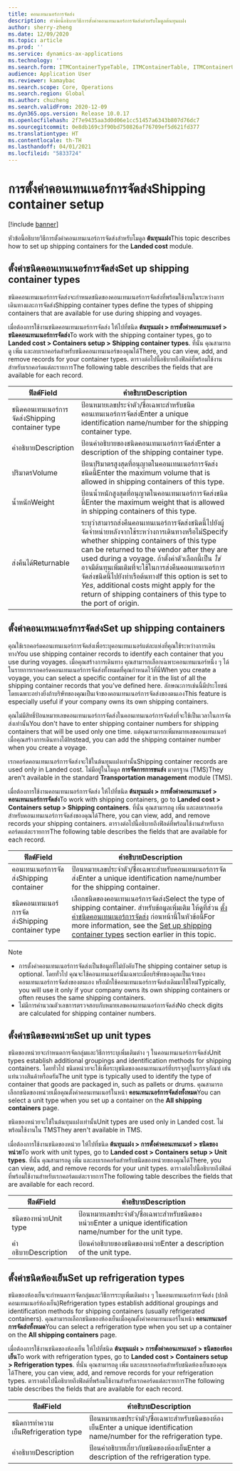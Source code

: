 ```yaml
---
title: คอนเทนเนอร์การจัดส่ง
description: หัวข้อนี้อธิบายวิธีการตั้งค่าคอนเทนเนอร์การจัดส่งสำหรับโมดูลต้นทุนแฝง
author: sherry-zheng
ms.date: 12/09/2020
ms.topic: article
ms.prod: ''
ms.service: dynamics-ax-applications
ms.technology: ''
ms.search.form: ITMContainerTypeTable, ITMContainerTable, ITMContainerUnitTypeTable, ITMRefrigerationTypeTable, ITMContainersListPage, ITMContainers
audience: Application User
ms.reviewer: kamaybac
ms.search.scope: Core, Operations
ms.search.region: Global
ms.author: chuzheng
ms.search.validFrom: 2020-12-09
ms.dyn365.ops.version: Release 10.0.17
ms.openlocfilehash: 2f7e9435aa3d0d06e1cc51457a6343b807d76dc7
ms.sourcegitcommit: 0e8db169c3f90bd750826af76709ef5d621fd377
ms.translationtype: HT
ms.contentlocale: th-TH
ms.lasthandoff: 04/01/2021
ms.locfileid: "5833724"
---
```

# <a name="shipping-container-setup"></a><span data-ttu-id="b40f1-103">การตั้งค่าคอนเทนเนอร์การจัดส่ง</span><span class="sxs-lookup"><span data-stu-id="b40f1-103">Shipping container setup</span></span>

[!include [banner](../../includes/banner.md)]

<span data-ttu-id="b40f1-104">หัวข้อนี้อธิบายวิธีการตั้งค่าคอนเทนเนอร์การจัดส่งสำหรับโมดูล **ต้นทุนแฝง**</span><span class="sxs-lookup"><span data-stu-id="b40f1-104">This topic describes how to set up shipping containers for the **Landed cost** module.</span></span>

## <a name="set-up-shipping-container-types"></a><a id="shipping-container-types"></a><span data-ttu-id="b40f1-105">ตั้งค่าชนิดคอนเทนเนอร์การจัดส่ง</span><span class="sxs-lookup"><span data-stu-id="b40f1-105">Set up shipping container types</span></span>

<span data-ttu-id="b40f1-106">ชนิดคอนเทนเนอร์การจัดส่งจะกําหนดชนิดของคอนเทนเนอร์การจัดส่งที่พร้อมใช้งานในระหว่างการเดินทางและการจัดส่ง</span><span class="sxs-lookup"><span data-stu-id="b40f1-106">Shipping container types define the types of shipping containers that are available for use during shipping and voyages.</span></span>

<span data-ttu-id="b40f1-107">เมื่อต้องการใช้งานชนิดคอนเทนเนอร์การจัดส่ง ให้ไปที่ชนิด **ต้นทุนแฝง \> การตั้งค่าคอนเทนเนอร์ \> ชนิดคอนเทนเนอร์การจัดส่ง**</span><span class="sxs-lookup"><span data-stu-id="b40f1-107">To work with the shipping container types, go to **Landed cost \> Containers setup \> Shipping container types**.</span></span> <span data-ttu-id="b40f1-108">ที่นั่น คุณสามารถดู เพิ่ม และลบเรกคอร์ดสำหรับชนิดคอนเทนเนอร์ของคุณได้</span><span class="sxs-lookup"><span data-stu-id="b40f1-108">There, you can view, add, and remove records for your container types.</span></span> <span data-ttu-id="b40f1-109">ตารางต่อไปนี้อธิบายถึงฟิลด์ที่พร้อมใช้งานสำหรับเรกคอร์ดแต่ละรายการ</span><span class="sxs-lookup"><span data-stu-id="b40f1-109">The following table describes the fields that are available for each record.</span></span>

| <span data-ttu-id="b40f1-110">ฟิลด์</span><span class="sxs-lookup"><span data-stu-id="b40f1-110">Field</span></span> | <span data-ttu-id="b40f1-111">คำอธิบาย</span><span class="sxs-lookup"><span data-stu-id="b40f1-111">Description</span></span> |
|---|---|
| <span data-ttu-id="b40f1-112">ชนิดคอนเทนเนอร์การจัดส่ง</span><span class="sxs-lookup"><span data-stu-id="b40f1-112">Shipping container type</span></span> | <span data-ttu-id="b40f1-113">ป้อนหมายเลขประจำตัว/ชื่อเฉพาะสำหรับชนิดคอนเทนเนอร์การจัดส่ง</span><span class="sxs-lookup"><span data-stu-id="b40f1-113">Enter a unique identification name/number for the shipping container type.</span></span> |
| <span data-ttu-id="b40f1-114">คำอธิบาย</span><span class="sxs-lookup"><span data-stu-id="b40f1-114">Description</span></span> | <span data-ttu-id="b40f1-115">ป้อนคำอธิบายของชนิดคอนเทนเนอร์การจัดส่ง</span><span class="sxs-lookup"><span data-stu-id="b40f1-115">Enter a description of the shipping container type.</span></span> |
| <span data-ttu-id="b40f1-116">ปริมาตร</span><span class="sxs-lookup"><span data-stu-id="b40f1-116">Volume</span></span> | <span data-ttu-id="b40f1-117">ป้อนปริมาตรสูงสุดที่อนุญาตในคอนเทนเนอร์การจัดส่งชนิดนี้</span><span class="sxs-lookup"><span data-stu-id="b40f1-117">Enter the maximum volume that is allowed in shipping containers of this type.</span></span> |
| <span data-ttu-id="b40f1-118">น้ำหนัก</span><span class="sxs-lookup"><span data-stu-id="b40f1-118">Weight</span></span> | <span data-ttu-id="b40f1-119">ป้อนน้ำหนักสูงสุดที่อนุญาตในคอนเทนเนอร์การจัดส่งชนิดนี้</span><span class="sxs-lookup"><span data-stu-id="b40f1-119">Enter the maximum weight that is allowed in shipping containers of this type.</span></span> |
| <span data-ttu-id="b40f1-120">ส่งคืนได้</span><span class="sxs-lookup"><span data-stu-id="b40f1-120">Returnable</span></span> | <span data-ttu-id="b40f1-121">ระบุว่าสามารถส่งคืนคอนเทนเนอร์การจัดส่งชนิดนี้ไปยังผู้จัดจำหน่ายหลังจากใช้ระหว่างการเดินทางหรือไม่</span><span class="sxs-lookup"><span data-stu-id="b40f1-121">Specify whether shipping containers of this type can be returned to the vendor after they are used during a voyage.</span></span> <span data-ttu-id="b40f1-122">ถ้าตั้งค่าตัวเลือกนี้เป็น *ใช่* อาจมีต้นทุนเพิ่มเติมที่จะใช้ในการส่งคืนคอนเทนเนอร์การจัดส่งชนิดนี้ไปยังท่าเรือต้นทาง</span><span class="sxs-lookup"><span data-stu-id="b40f1-122">If this option is set to *Yes*, additional costs might apply for the return of shipping containers of this type to the port of origin.</span></span> |

## <a name="set-up-shipping-containers"></a><span data-ttu-id="b40f1-123">ตั้งค่าคอนเทนเนอร์การจัดส่ง</span><span class="sxs-lookup"><span data-stu-id="b40f1-123">Set up shipping containers</span></span>

<span data-ttu-id="b40f1-124">คุณใช้เรกคอร์ดคอนเทนเนอร์การจัดส่งเพื่อระบุคอนเทนเนอร์แต่ละแห่งที่คุณใช้ระหว่างการเดินทาง</span><span class="sxs-lookup"><span data-stu-id="b40f1-124">You use shipping container records to identify each container that you use during voyages.</span></span> <span data-ttu-id="b40f1-125">เมื่อคุณสร้างการเดินทาง คุณสามารถเลือกเฉพาะคอนเทนเนอร์หนึ่ง ๆ ได้ในรายการเรกคอร์ดคอนเทนเนอร์การจัดส่งทั้งหมดที่คุณกําหนดไว้ที่นี่</span><span class="sxs-lookup"><span data-stu-id="b40f1-125">When you create a voyage, you can select a specific container for it in the list of all the shipping container records that you've defined here.</span></span> <span data-ttu-id="b40f1-126">ลักษณะการเช่นนี้มีประโยชน์โดยเฉพาะอย่างยิ่งถ้าบริษัทของคุณเป็นเจ้าของคอนเทนเนอร์การจัดส่งของตนเอง</span><span class="sxs-lookup"><span data-stu-id="b40f1-126">This feature is especially useful if your company owns its own shipping containers.</span></span>

<span data-ttu-id="b40f1-127">คุณไม่มีสิทธิ์ป้อนหมายเลขคอนเทนเนอร์การจัดส่งในคอนเทนเนอร์การจัดส่งที่จะใช้เป็นเวลาในการจัดส่งเท่านั้น</span><span class="sxs-lookup"><span data-stu-id="b40f1-127">You don't have to enter shipping container numbers for shipping containers that will be used only one time.</span></span> <span data-ttu-id="b40f1-128">แต่คุณสามารถเพิ่มหมายเลขคอนเทนเนอร์เมื่อคุณสร้างการเดินทางได้</span><span class="sxs-lookup"><span data-stu-id="b40f1-128">Instead, you can add the shipping container number when you create a voyage.</span></span>

<span data-ttu-id="b40f1-129">เรกคอร์ดคอนเทนเนอร์การจัดส่งจะใช้ในต้นทุนแฝงเท่านั้น</span><span class="sxs-lookup"><span data-stu-id="b40f1-129">Shipping container records are used only in Landed cost.</span></span> <span data-ttu-id="b40f1-130">ไม่มีอยู่ในโมดูล **การจัดการการขนส่ง** มาตรฐาน (TMS)</span><span class="sxs-lookup"><span data-stu-id="b40f1-130">They aren't available in the standard **Transportation management** module (TMS).</span></span>

<span data-ttu-id="b40f1-131">เมื่อต้องการใช้งานคอนเทนเนอร์การจัดส่ง ให้ไปที่ชนิด **ต้นทุนแฝง \> การตั้งค่าคอนเทนเนอร์ \> คอนเทนเนอร์การจัดส่ง**</span><span class="sxs-lookup"><span data-stu-id="b40f1-131">To work with shipping containers, go to **Landed cost \> Containers setup \> Shipping containers**.</span></span> <span data-ttu-id="b40f1-132">ที่นั่น คุณสามารถดู เพิ่ม และลบเรกคอร์ดสำหรับคอนเทนเนอร์การจัดส่งของคุณได้</span><span class="sxs-lookup"><span data-stu-id="b40f1-132">There, you can view, add, and remove records your shipping containers.</span></span> <span data-ttu-id="b40f1-133">ตารางต่อไปนี้อธิบายถึงฟิลด์ที่พร้อมใช้งานสำหรับเรกคอร์ดแต่ละรายการ</span><span class="sxs-lookup"><span data-stu-id="b40f1-133">The following table describes the fields that are available for each record.</span></span>

| <span data-ttu-id="b40f1-134">ฟิลด์</span><span class="sxs-lookup"><span data-stu-id="b40f1-134">Field</span></span> | <span data-ttu-id="b40f1-135">คำอธิบาย</span><span class="sxs-lookup"><span data-stu-id="b40f1-135">Description</span></span> |
|---|---|
| <span data-ttu-id="b40f1-136">คอนเทนเนอร์การจัดส่ง</span><span class="sxs-lookup"><span data-stu-id="b40f1-136">Shipping container</span></span> | <span data-ttu-id="b40f1-137">ป้อนหมายเลขประจำตัว/ชื่อเฉพาะสำหรับคอนเทนเนอร์การจัดส่ง</span><span class="sxs-lookup"><span data-stu-id="b40f1-137">Enter a unique identification name/number for the shipping container.</span></span> |
| <span data-ttu-id="b40f1-138">ชนิดคอนเทนเนอร์การจัดส่ง</span><span class="sxs-lookup"><span data-stu-id="b40f1-138">Shipping container type</span></span> | <span data-ttu-id="b40f1-139">เลือกชนิดของคอนเทนเนอร์การจัดส่ง</span><span class="sxs-lookup"><span data-stu-id="b40f1-139">Select the type of shipping container.</span></span> <span data-ttu-id="b40f1-140">สำหรับข้อมูลเพิ่มเติม ให้ดูที่ส่วน [ตั้งค่าชนิดคอนเทนเนอร์การจัดส่ง](#shipping-container-types) ก่อนหน้านี้ในหัวข้อนี้</span><span class="sxs-lookup"><span data-stu-id="b40f1-140">For more information, see the [Set up shipping container types](#shipping-container-types) section earlier in this topic.</span></span> |

> [!NOTE]
> - <span data-ttu-id="b40f1-141">การตั้งค่าคอนเทนเนอร์การจัดส่งเป็นข้อมูลที่ไม่บังคับ</span><span class="sxs-lookup"><span data-stu-id="b40f1-141">The shipping container setup is optional.</span></span> <span data-ttu-id="b40f1-142">โดยทั่วไป คุณจะใช้คอนเทนเนอร์นั้นเฉพาะเมื่อบริษัทของคุณเป็นเจ้าของคอนเทนเนอร์การจัดส่งของตนเอง หรือมักใช้คอนเทนเนอร์การจัดส่งเดิมมาใช้ใหม่</span><span class="sxs-lookup"><span data-stu-id="b40f1-142">Typically, you will use it only if your company owns its own shipping containers or often reuses the same shipping containers.</span></span>
> - <span data-ttu-id="b40f1-143">ไม่มีการคํานวณตัวเลขการตรวจสอบกับหมายเลขคอนเทนเนอร์การจัดส่ง</span><span class="sxs-lookup"><span data-stu-id="b40f1-143">No check digits are calculated for shipping container numbers.</span></span>

## <a name="set-up-unit-types"></a><a name="unit-types"></a><span data-ttu-id="b40f1-144">ตั้งค่าชนิดของหน่วย</span><span class="sxs-lookup"><span data-stu-id="b40f1-144">Set up unit types</span></span>

<span data-ttu-id="b40f1-145">ชนิดของหน่วยจะกําหนดการจัดกลุ่มและวิธีการระบุเพิ่มเติมต่าง ๆ ในคอนเทนเนอร์การจัดส่ง</span><span class="sxs-lookup"><span data-stu-id="b40f1-145">Unit types establish additional groupings and identification methods for shipping containers.</span></span> <span data-ttu-id="b40f1-146">โดยทั่วไป ชนิดหน่วยจะใช้เพื่อระบุชนิดของคอนเทนเนอร์ที่บรรจุอยู่ในบรรจุภัณฑ์ เช่น แท่นวางสินค้าหรือดรัม</span><span class="sxs-lookup"><span data-stu-id="b40f1-146">The unit type is typically used to identify the type of container that goods are packaged in, such as pallets or drums.</span></span> <span data-ttu-id="b40f1-147">คุณสามารถเลือกชนิดของหน่วยเมื่อคุณตั้งค่าคอนเทนเนอร์ในหน้า **คอนเทนเนอร์การจัดส่งทั้งหมด**</span><span class="sxs-lookup"><span data-stu-id="b40f1-147">You can select a unit type when you set up a container on the **All shipping containers** page.</span></span>

<span data-ttu-id="b40f1-148">ชนิดของหน่วยจะใช้ในต้นทุนแฝงเท่านั้น</span><span class="sxs-lookup"><span data-stu-id="b40f1-148">Unit types are used only in Landed cost.</span></span> <span data-ttu-id="b40f1-149">ไม่พร้อมใช้งานใน TMS</span><span class="sxs-lookup"><span data-stu-id="b40f1-149">They aren't available in TMS.</span></span>

<span data-ttu-id="b40f1-150">เมื่อต้องการใช้งานชนิดของหน่วย ให้ไปที่ชนิด **ต้นทุนแฝง \> การตั้งค่าคอนเทนเนอร์ \> ชนิดของหน่วย**</span><span class="sxs-lookup"><span data-stu-id="b40f1-150">To work with unit types, go to **Landed cost \> Containers setup \> Unit types**.</span></span> <span data-ttu-id="b40f1-151">ที่นั่น คุณสามารถดู เพิ่ม และลบเรกคอร์ดสำหรับชนิดของหน่วยของคุณได้</span><span class="sxs-lookup"><span data-stu-id="b40f1-151">There, you can view, add, and remove records for your unit types.</span></span> <span data-ttu-id="b40f1-152">ตารางต่อไปนี้อธิบายถึงฟิลด์ที่พร้อมใช้งานสำหรับเรกคอร์ดแต่ละรายการ</span><span class="sxs-lookup"><span data-stu-id="b40f1-152">The following table describes the fields that are available for each record.</span></span>

| <span data-ttu-id="b40f1-153">ฟิลด์</span><span class="sxs-lookup"><span data-stu-id="b40f1-153">Field</span></span> | <span data-ttu-id="b40f1-154">คำอธิบาย</span><span class="sxs-lookup"><span data-stu-id="b40f1-154">Description</span></span> |
|---|---|
| <span data-ttu-id="b40f1-155">ชนิดของหน่วย</span><span class="sxs-lookup"><span data-stu-id="b40f1-155">Unit type</span></span> | <span data-ttu-id="b40f1-156">ป้อนหมายเลขประจำตัว/ชื่อเฉพาะสำหรับชนิดของหน่วย</span><span class="sxs-lookup"><span data-stu-id="b40f1-156">Enter a unique identification name/number for the unit type.</span></span> |
| <span data-ttu-id="b40f1-157">คำอธิบาย</span><span class="sxs-lookup"><span data-stu-id="b40f1-157">Description</span></span> | <span data-ttu-id="b40f1-158">ป้อนคำอธิบายของชนิดของหน่วย</span><span class="sxs-lookup"><span data-stu-id="b40f1-158">Enter a description of the unit type.</span></span> |

## <a name="set-up-refrigeration-types"></a><a name="refrigeration-types"></a><span data-ttu-id="b40f1-159">ตั้งค่าชนิดห้องเย็น</span><span class="sxs-lookup"><span data-stu-id="b40f1-159">Set up refrigeration types</span></span>

<span data-ttu-id="b40f1-160">ชนิดของห้องเย็นจะกําหนดการจัดกลุ่มและวิธีการระบุเพิ่มเติมต่าง ๆ ในคอนเทนเนอร์การจัดส่ง (ปกติคอนเทนเนอร์ห้องเย็น)</span><span class="sxs-lookup"><span data-stu-id="b40f1-160">Refrigeration types establish additional groupings and identification methods for shipping containers (usually refrigerated containers).</span></span> <span data-ttu-id="b40f1-161">คุณสามารถเลือกชนิดของห้องเย็นเมื่อคุณตั้งค่าคอนเทนเนอร์ในหน้า **คอนเทนเนอร์การจัดส่งทั้งหมด**</span><span class="sxs-lookup"><span data-stu-id="b40f1-161">You can select a refrigeration type when you set up a container on the **All shipping containers** page.</span></span>

<span data-ttu-id="b40f1-162">เมื่อต้องการใช้งานชนิดของห้องเย็น ให้ไปที่ชนิด **ต้นทุนแฝง \> การตั้งค่าคอนเทนเนอร์ \> ชนิดของห้องเย็น**</span><span class="sxs-lookup"><span data-stu-id="b40f1-162">To work with refrigeration types, go to **Landed cost \> Containers setup \> Refrigeration types**.</span></span> <span data-ttu-id="b40f1-163">ที่นั่น คุณสามารถดู เพิ่ม และลบเรกคอร์ดสำหรับชนิดห้องเย็นของคุณได้</span><span class="sxs-lookup"><span data-stu-id="b40f1-163">There, you can view, add, and remove records for your refrigeration types.</span></span> <span data-ttu-id="b40f1-164">ตารางต่อไปนี้อธิบายถึงฟิลด์ที่พร้อมใช้งานสำหรับเรกคอร์ดแต่ละรายการ</span><span class="sxs-lookup"><span data-stu-id="b40f1-164">The following table describes the fields that are available for each record.</span></span>

| <span data-ttu-id="b40f1-165">ฟิลด์</span><span class="sxs-lookup"><span data-stu-id="b40f1-165">Field</span></span> | <span data-ttu-id="b40f1-166">คำอธิบาย</span><span class="sxs-lookup"><span data-stu-id="b40f1-166">Description</span></span> |
|---|---|
| <span data-ttu-id="b40f1-167">ชนิดการทำความเย็น</span><span class="sxs-lookup"><span data-stu-id="b40f1-167">Refrigeration type</span></span> | <span data-ttu-id="b40f1-168">ป้อนหมายเลขประจำตัว/ชื่อเฉพาะสำหรับชนิดของห้องเย็น</span><span class="sxs-lookup"><span data-stu-id="b40f1-168">Enter a unique identification name/number for the refrigeration type.</span></span> |
| <span data-ttu-id="b40f1-169">คำอธิบาย</span><span class="sxs-lookup"><span data-stu-id="b40f1-169">Description</span></span> | <span data-ttu-id="b40f1-170">ป้อนคำอธิบายเกี่ยวกับชนิดของห้องเย็น</span><span class="sxs-lookup"><span data-stu-id="b40f1-170">Enter a description of the refrigeration type.</span></span> |
